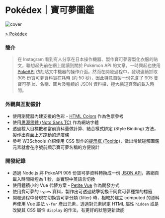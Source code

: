 # Pokédex｜寶可夢圖鑑

![cover](https://cdn.dribbble.com/users/3800131/screenshots/20303659/media/a695a56b7758e2b27ccf3e5d1574daab.png)

[> Pokédex](https://po-poke-pokedex.netlify.app/)

### 簡介
> 在 Instagram 看到有人分享在日本操作機器、製作寶可夢客製化衣服的貼文，聯想起先前在網上閱讀到關於 Pokémon API 的文章，一時興起也使用 [PokeAPI](https://pokeapi.co/) 仿刻貼文中機器的操作介面。然而在開發過程中，發現連續抓取 905 份寶可夢資料實在耗時 (約 50 秒)，因此特意自製一份包含了 905 隻寶可夢 id、名稱、圖片及種類的 JSON 資料檔，極大縮短頁面的載入時間。

### 外觀與互動設計
- 使用瀏覽器內建支援的色彩 - [HTML Colors](https://www.w3schools.com/tags/ref_colornames.asp) 作為色票參考
- 使用[思源黑體 (Noto Sans TC)](https://fonts.google.com/noto/specimen/Noto+Sans+TC) 作為網站字體
- 透過載入目標數和當前資料量做計算、結合樣式綁定 (Style Binding) 方法，製作出頁面上方跑動的進度條
- 參考 W3Schools 介紹使用 CSS 製作的[提示框 (Tooltip)](https://www.w3schools.com/css/css_tooltip.asp)，做出滑鼠碰觸圖鑑元素就會在序號前顯示寶可夢名稱的方便設計

### 開發紀錄
- 透過 Node.js 將 PokeAPI 905 份寶可夢資料轉換成一份 [JSON API](https://raw.githubusercontent.com/rayc2045/pokedex/main/data/PokeApi.json)，將網頁載入時間縮短為 1 秒，並實現中英語言切換
- 使用體積小的 Vue 代替方案 - [Petite Vue](https://github.com/vuejs/petite-vue) 作為開發方式
- 使用寶可夢的 `types` 資料，製作出可透過點擊切換不同寶可夢種類的標籤
- 開發過程中發現在切換寶可夢分類 (filter) 時，相較於建立 computed 的資料再使用 Vue 語法 `v-for` 產出元素，透過對元素綁定 HTML 屬性 `hidden` 或是改變其 CSS 屬性 `display` 的作法，有更好的狀態更新效能